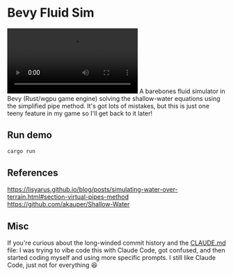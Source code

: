 # Bevy Fluid Sim
<video src="https://github.com/user-attachments/assets/de716ff3-7f27-43e4-9756-672ca969053f" controls="controls" style="max-width: 730px;">
</video>
A barebones fluid simulator in Bevy (Rust/wgpu game engine) solving the shallow-water equations using the simplified pipe method. It's got lots of mistakes, but this is just one teeny feature in my game so I'll get back to it later!

## Run demo

```bash
cargo run
```

## References
https://lisyarus.github.io/blog/posts/simulating-water-over-terrain.html#section-virtual-pipes-method
https://github.com/akauper/Shallow-Water

## Misc
If you're curious about the long-winded commit history and the [CLAUDE.md](CLAUDE.md) file: I was trying to vibe code this with Claude Code, got confused, and then started coding myself and using more specific prompts. I still like Claude Code, just not for everything 😆
